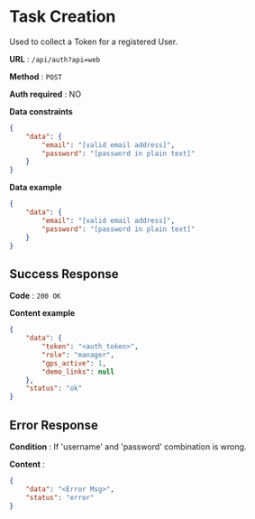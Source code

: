 # Task Creation 

Used to collect a Token for a registered User.

**URL** : `/api/auth?api=web`

**Method** : `POST`

**Auth required** : NO

**Data constraints**

```json
{
    "data": {
        "email": "[valid email address]",
        "password": "[password in plain text]"
    }
}

```

**Data example**

```json
{
    "data": {
        "email": "[valid email address]",
        "password": "[password in plain text]"
    }
}
```

## Success Response

**Code** : `200 OK`

**Content example**

```json
{
    "data": {
        "token": "<auth_token>",
        "role": "manager",
        "gps_active": 1,
        "demo_links": null
    },
    "status": "ok"
}
```

## Error Response

**Condition** : If 'username' and 'password' combination is wrong.

**Content** :

```json
{
    "data": "<Error Msg>",
    "status": "error"
}
```